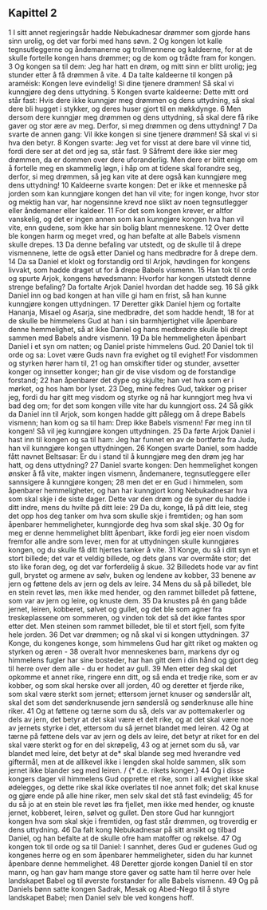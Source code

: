 ## Kapittel 2

1 I sitt annet regjeringsår hadde Nebukadnesar drømmer som gjorde hans sinn urolig, og det var forbi med hans søvn.
2 Og kongen lot kalle tegnsutleggerne og åndemanerne og trollmennene og kaldeerne, for at de skulle fortelle kongen hans drømmer; og de kom og trådte fram for kongen.
3 Og kongen sa til dem: Jeg har hatt en drøm, og mitt sinn er blitt urolig; jeg stunder etter å få drømmen å vite.
4 Da talte kaldeerne til kongen på araméisk: Kongen leve evindelig! Si dine tjenere drømmen! Så skal vi kunngjøre deg dens uttydning.
5 Kongen svarte kaldeerne: Dette mitt ord står fast: Hvis dere ikke kunngjør meg drømmen og dens uttydning, så skal dere bli hugget i stykker, og deres huser gjort til en møkkdynge.
6 Men dersom dere kunngjør meg drømmen og dens uttydning, så skal dere få rike gaver og stor ære av meg. Derfor, si meg drømmen og dens uttydning!
7 Da svarte de annen gang: Vil ikke kongen si sine tjenere drømmen! Så skal vi si hva den betyr.
8 Kongen svarte: Jeg vet for visst at dere bare vil vinne tid, fordi dere ser at det ord jeg sa, står fast.
9 Såfremt dere ikke sier meg drømmen, da er dommen over dere uforanderlig. Men dere er blitt enige om å fortelle meg en skammelig løgn, i håp om at tidene skal forandre seg, derfor, si meg drømmen, så jeg kan vite at dere også kan kunngjøre meg dens uttydning!
10 Kaldeerne svarte kongen: Det er ikke et menneske på jorden som kan kunngjøre kongen det han vil vite; for ingen konge, hvor stor og mektig han var, har nogensinne krevd noe slikt av noen tegnsutlegger eller åndemaner eller kaldeer.
11 For det som kongen krever, er altfor vanskelig, og det er ingen annen som kan kunngjøre kongen hva han vil vite, enn gudene, som ikke har sin bolig blant menneskene.
12 Over dette ble kongen harm og meget vred, og han befalte at alle Babels vismenn skulle drepes.
13 Da denne befaling var utstedt, og de skulle til å drepe vismennene, lette de også etter Daniel og hans medbrødre for å drepe dem.
14 Da sa Daniel et klokt og forstandig ord til Arjok, høvdingen for kongens livvakt, som hadde draget ut for å drepe Babels vismenn.
15 Han tok til orde og spurte Arjok, kongens høvedsmann: Hvorfor har kongen utstedt denne strenge befaling? Da fortalte Arjok Daniel hvordan det hadde seg.
16 Så gikk Daniel inn og bad kongen at han ville gi ham en frist, så han kunne kunngjøre kongen uttydningen.
17 Deretter gikk Daniel hjem og fortalte Hananja, Misael og Asarja, sine medbrødre, det som hadde hendt,
18 for at de skulle be himmelens Gud at han i sin barmhjertighet ville åpenbare denne hemmelighet, så at ikke Daniel og hans medbrødre skulle bli drept sammen med Babels andre vismenn.
19 Da ble hemmeligheten åpenbart Daniel i et syn om natten; og Daniel priste himmelens Gud.
20 Daniel tok til orde og sa: Lovet være Guds navn fra evighet og til evighet! For visdommen og styrken hører ham til,
21 og han omskifter tider og stunder, avsetter konger og innsetter konger; han gir de vise visdom og de forstandige forstand;
22 han åpenbarer det dype og skjulte; han vet hva som er i mørket, og hos ham bor lyset.
23 Deg, mine fedres Gud, takker og priser jeg, fordi du har gitt meg visdom og styrke og nå har kunngjort meg hva vi bad deg om; for det som kongen ville vite har du kunngjort oss.
24 Så gikk da Daniel inn til Arjok, som kongen hadde gitt pålegg om å drepe Babels vismenn; han kom og sa til ham: Drep ikke Babels vismenn! Før meg inn til kongen! Så vil jeg kunngjøre kongen uttydningen.
25 Da førte Arjok Daniel i hast inn til kongen og sa til ham: Jeg har funnet en av de bortførte fra Juda, han vil kunngjøre kongen uttydningen.
26 Kongen svarte Daniel, som hadde fått navnet Beltsasar: Er du i stand til å kunngjøre meg den drøm jeg har hatt, og dens uttydning?
27 Daniel svarte kongen: Den hemmelighet kongen ønsker å få vite, makter ingen vismenn, åndemanere, tegnsutleggere eller sannsigere å kunngjøre kongen;
28 men det er en Gud i himmelen, som åpenbarer hemmeligheter, og han har kunngjort kong Nebukadnesar hva som skal skje i de siste dager. Dette var den drøm og de syner du hadde i ditt indre, mens du hvilte på ditt leie:
29 Da du, konge, lå på ditt leie, steg det opp hos deg tanker om hva som skulle skje i fremtiden; og han som åpenbarer hemmeligheter, kunngjorde deg hva som skal skje.
30 Og for meg er denne hemmelighet blitt åpenbart, ikke fordi jeg eier noen visdom fremfor alle andre som lever, men for at uttydningen skulle kunngjøres kongen, og du skulle få ditt hjertes tanker å vite.
31 Konge, du så i ditt syn et stort billede; det var et veldig billede, og dets glans var overmåte stor; det sto like foran deg, og det var forferdelig å skue.
32 Billedets hode var av fint gull, brystet og armene av sølv, buken og lendene av kobber,
33 benene av jern og føttene dels av jern og dels av leire.
34 Mens du så på billedet, ble en stein revet løs, men ikke med hender, og den rammet billedet på føttene, som var av jern og leire, og knuste dem.
35 Da knustes på én gang både jernet, leiren, kobberet, sølvet og gullet, og det ble som agner fra treskeplassene om sommeren, og vinden tok det så det ikke fantes spor etter det. Men steinen som rammet billedet, ble til et stort fjell, som fylte hele jorden.
36 Det var drømmen; og nå skal vi si kongen uttydningen.
37 Konge, du kongenes konge, som himmelens Gud har gitt riket og makten og styrken og æren -
38 overalt hvor menneskenes barn, markens dyr og himmelens fugler har sine bosteder, har han gitt dem i din hånd og gjort deg til herre over dem alle - du er hodet av gull.
39 Men etter deg skal det opkomme et annet rike, ringere enn ditt, og så enda et tredje rike, som er av kobber, og som skal herske over all jorden,
40 og deretter et fjerde rike, som skal være sterkt som jernet; ettersom jernet knuser og sønderslår alt, skal det som det sønderknusende jern sønderslå og sønderknuse alle hine riker.
41 Og at føttene og tærne som du så, dels var av pottemakerler og dels av jern, det betyr at det skal være et delt rike, og at det skal være noe av jernets styrke i det, ettersom du så jernet blandet med leiren.
42 Og at tærne på føttene dels var av jern og dels av leire, det betyr at riket for en del skal være sterkt og for en del skrøpelig,
43 og at jernet som du så, var blandet med leire, det betyr at de* skal blande seg med hverandre ved giftermål, men at de allikevel ikke i lengden skal holde sammen, slik som jernet ikke blander seg med leiren. / {* d.e. rikets konger.}
44 Og i disse kongers dager vil himmelens Gud opprette et rike, som i all evighet ikke skal ødelegges, og dette rike skal ikke overlates til noe annet folk; det skal knuse og gjøre ende på alle hine riker, men selv skal det stå fast evindelig;
45 for du så jo at en stein ble revet løs fra fjellet, men ikke med hender, og knuste jernet, kobberet, leiren, sølvet og gullet. Den store Gud har kunngjort kongen hva som skal skje i fremtiden, og fast står drømmen, og troverdig er dens uttydning.
46 Da falt kong Nebukadnesar på sitt ansikt og tilbad Daniel, og han befalte at de skulle ofre ham matoffer og røkelse.
47 Og kongen tok til orde og sa til Daniel: I sannhet, deres Gud er gudenes Gud og kongenes herre og en som åpenbarer hemmeligheter, siden du har kunnet åpenbare denne hemmelighet.
48 Deretter gjorde kongen Daniel til en stor mann, og han gav ham mange store gaver og satte ham til herre over hele landskapet Babel og til øverste forstander for alle Babels vismenn.
49 Og på Daniels bønn satte kongen Sadrak, Mesak og Abed-Nego til å styre landskapet Babel; men Daniel selv ble ved kongens hoff.
